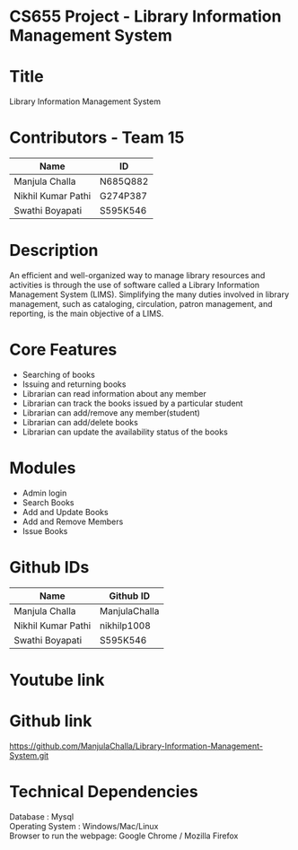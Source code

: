 # CS655 Project - Library Information Management System
# Title
Library Information Management System
# Contributors - Team 15
| Name                  |   ID     |
|-----------------------|----------|
| Manjula Challa        | N685Q882 |
| Nikhil Kumar Pathi    | G274P387 |
| Swathi Boyapati       | S595K546 |

# Description
An efficient and well-organized way to manage library resources and activities is through the use of software called a Library Information Management System (LIMS). Simplifying the many duties involved in library management, such as cataloging, circulation, patron management, and reporting, is the main objective of a LIMS.
# Core Features
- Searching of books  
- Issuing and returning books  
- Librarian can read information about any member  
- Librarian can track the books issued by a particular student  
- Librarian can add/remove any member(student)  
- Librarian can add/delete books  
- Librarian can update the availability status of the books
# Modules
- Admin login
- Search Books
- Add and Update Books
- Add and Remove Members
- Issue Books
# Github IDs
| Name                  | Github ID    |
|-----------------------|--------------|
| Manjula Challa        | ManjulaChalla|
| Nikhil Kumar Pathi    | nikhilp1008 |
| Swathi Boyapati       | S595K546 |

# Youtube link

# Github link
https://github.com/ManjulaChalla/Library-Information-Management-System.git
# Technical Dependencies
Database         : Mysql  
Operating System : Windows/Mac/Linux  
Browser to run the webpage: Google Chrome / Mozilla Firefox  

